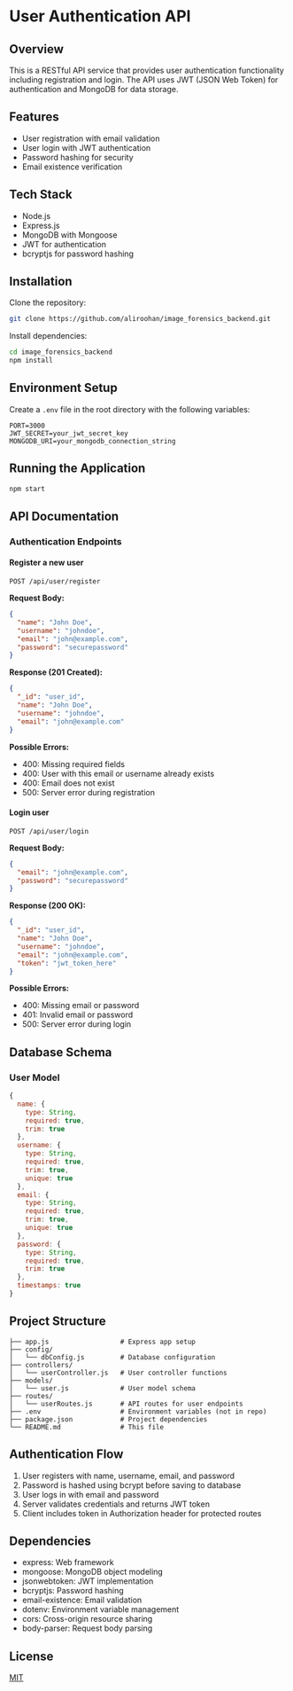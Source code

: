 # User Authentication API

## Overview
This is a RESTful API service that provides user authentication functionality including registration and login. The API uses JWT (JSON Web Token) for authentication and MongoDB for data storage.

## Features
- User registration with email validation
- User login with JWT authentication
- Password hashing for security
- Email existence verification

## Tech Stack
- Node.js
- Express.js
- MongoDB with Mongoose
- JWT for authentication
- bcryptjs for password hashing

## Installation

Clone the repository:
```bash
git clone https://github.com/aliroohan/image_forensics_backend.git
```

Install dependencies:
```bash
cd image_forensics_backend
npm install
```

## Environment Setup
Create a `.env` file in the root directory with the following variables:

```
PORT=3000
JWT_SECRET=your_jwt_secret_key
MONGODB_URI=your_mongodb_connection_string
```

## Running the Application
```bash
npm start
```

## API Documentation

### Authentication Endpoints

#### Register a new user
`POST /api/user/register`

**Request Body:**
```json
{
  "name": "John Doe",
  "username": "johndoe",
  "email": "john@example.com",
  "password": "securepassword"
}
```

**Response (201 Created):**
```json
{
  "_id": "user_id",
  "name": "John Doe",
  "username": "johndoe",
  "email": "john@example.com"
}
```

**Possible Errors:**
- 400: Missing required fields
- 400: User with this email or username already exists
- 400: Email does not exist
- 500: Server error during registration

#### Login user
`POST /api/user/login`

**Request Body:**
```json
{
  "email": "john@example.com",
  "password": "securepassword"
}
```

**Response (200 OK):**
```json
{
  "_id": "user_id",
  "name": "John Doe",
  "username": "johndoe",
  "email": "john@example.com",
  "token": "jwt_token_here"
}
```

**Possible Errors:**
- 400: Missing email or password
- 401: Invalid email or password
- 500: Server error during login

## Database Schema

### User Model
```javascript
{
  name: {
    type: String,
    required: true,
    trim: true
  },
  username: {
    type: String,
    required: true,
    trim: true,
    unique: true
  },
  email: {
    type: String,
    required: true,
    trim: true,
    unique: true
  },
  password: {
    type: String,
    required: true,
    trim: true
  },
  timestamps: true
}
```

## Project Structure
```
├── app.js                  # Express app setup
├── config/
│   └── dbConfig.js         # Database configuration
├── controllers/
│   └── userController.js   # User controller functions
├── models/
│   └── user.js             # User model schema
├── routes/
│   └── userRoutes.js       # API routes for user endpoints
├── .env                    # Environment variables (not in repo)
├── package.json            # Project dependencies
└── README.md               # This file
```

## Authentication Flow
1. User registers with name, username, email, and password
2. Password is hashed using bcrypt before saving to database
3. User logs in with email and password
4. Server validates credentials and returns JWT token
5. Client includes token in Authorization header for protected routes

## Dependencies
- express: Web framework
- mongoose: MongoDB object modeling
- jsonwebtoken: JWT implementation
- bcryptjs: Password hashing
- email-existence: Email validation
- dotenv: Environment variable management
- cors: Cross-origin resource sharing
- body-parser: Request body parsing

## License
[MIT](https://choosealicense.com/licenses/mit/)
